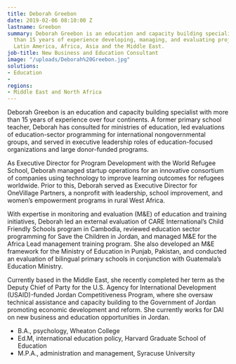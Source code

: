 ```yaml
---
title: Deborah Greebon
date: 2019-02-06 08:10:00 Z
lastname: Greebon
summary: Deborah Greebon is an education and capacity building specialist with more
  than 15 years of experience developing, managing, and evaluating projects across
  Latin America, Africa, Asia and the Middle East.
job-title: New Business and Education Consultant
image: "/uploads/Deborah%20Greebon.jpg"
solutions:
- Education
- 
regions:
- Middle East and North Africa
---
```


Deborah Greebon is an education and capacity building specialist with more than 15 years of experience over four continents. A former primary school teacher, Deborah has consulted for ministries of education, led evaluations of education-sector programming for international nongovernmental groups, and served in executive leadership roles of education-focused organizations and large donor-funded programs.

As Executive Director for Program Development with the World Refugee School, Deborah managed startup operations for an innovative consortium of companies using technology to improve learning outcomes for refugees worldwide. Prior to this, Deborah served as Executive Director for OneVillage Partners, a nonprofit with leadership, school improvement, and women’s empowerment programs in rural West Africa.

With expertise in monitoring and evaluation (M&E) of education and training initiatives, Deborah led an external evaluation of CARE International’s Child Friendly Schools program in Cambodia, reviewed education sector programming for Save the Children in Jordan, and managed M&E for the Africa Lead management training program. She also developed an M&E framework for the Ministry of Education in Punjab, Pakistan, and conducted an evaluation of bilingual primary schools in conjunction with Guatemala’s Education Ministry.

Currently based in the Middle East, she recently completed her term as the Deputy Chief of Party for the U.S. Agency for International Development (USAID)-funded Jordan Competitiveness Program, where she oversaw technical assistance and capacity building to the Government of Jordan promoting economic development and reform. She currently works for DAI on new business and education opportunities in Jordan.

* B.A., psychology, Wheaton College
* Ed.M, international education policy, Harvard Graduate School of Education
* M.P.A., administration and management, Syracuse University
